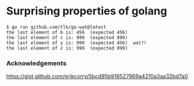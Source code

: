 # Surprising properties of golang

```
$ go run github.com/tlk/go-wat@latest
the last element of b is: 456  (expected 456)
the last element of c is: 999  (expected 999)
the last element of y is: 999  (expected 456)  wat?!
the last element of z is: 999  (expected 999)
```

### Acknowledgements
https://gist.github.com/erikcorry/5bcd95b916527969a4210a3aa32bd7a0
